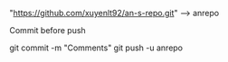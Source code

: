 "https://github.com/xuyenlt92/an-s-repo.git" --> anrepo

Commit before push

git commit -m "Comments"
git push -u anrepo
